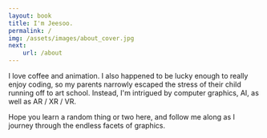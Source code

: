 ```yaml
---
layout: book
title: I'm Jeesoo.
permalink: /
img: /assets/images/about_cover.jpg
next:
    url: /about
---
```


I love coffee and animation. I also happened to be lucky enough to really enjoy coding, so my parents narrowly escaped the stress of their child running off to art school. Instead, I'm intrigued by computer graphics, AI, as well as AR / XR / VR.  

Hope you learn a random thing or two here, and follow me along as I journey through the endless facets of graphics.
